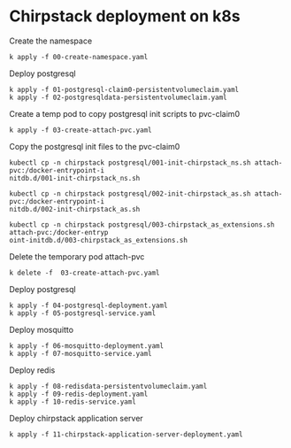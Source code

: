# Chirpstack deployment on k8s

Create the namespace
```
k apply -f 00-create-namespace.yaml
```

Deploy postgresql
```
k apply -f 01-postgresql-claim0-persistentvolumeclaim.yaml
k apply -f 02-postgresqldata-persistentvolumeclaim.yaml
```

Create a temp pod to copy postgresql init scripts to pvc-claim0
```
k apply -f 03-create-attach-pvc.yaml
```

Copy the postgresql init files to the pvc-claim0
```
kubectl cp -n chirpstack postgresql/001-init-chirpstack_ns.sh attach-pvc:/docker-entrypoint-i
nitdb.d/001-init-chirpstack_ns.sh

kubectl cp -n chirpstack postgresql/002-init-chirpstack_as.sh attach-pvc:/docker-entrypoint-i
nitdb.d/002-init-chirpstack_as.sh

kubectl cp -n chirpstack postgresql/003-chirpstack_as_extensions.sh attach-pvc:/docker-entryp
oint-initdb.d/003-chirpstack_as_extensions.sh
```

Delete the temporary pod attach-pvc
```
k delete -f  03-create-attach-pvc.yaml
```

Deploy postgresql
```
k apply -f 04-postgresql-deployment.yaml
k apply -f 05-postgresql-service.yaml
```

Deploy mosquitto
```
k apply -f 06-mosquitto-deployment.yaml
k apply -f 07-mosquitto-service.yaml
```

Deploy redis
```
k apply -f 08-redisdata-persistentvolumeclaim.yaml
k apply -f 09-redis-deployment.yaml
k apply -f 10-redis-service.yaml
```

Deploy chirpstack application server
```
k apply -f 11-chirpstack-application-server-deployment.yaml




